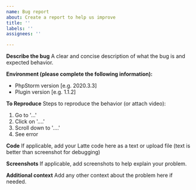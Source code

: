 ```yaml
---
name: Bug report
about: Create a report to help us improve
title: ''
labels: ''
assignees: ''

---
```


**Describe the bug**
A clear and concise description of what the bug is and expected behavior.

**Environment (please complete the following information):**
 - PhpStorm version [e.g. 2020.3.3]
 - Plugin version [e.g. 1.1.2]

**To Reproduce**
Steps to reproduce the behavior (or attach video):
1. Go to '...'
2. Click on '....'
3. Scroll down to '....'
4. See error

**Code**
If applicable, add your Latte code here as a text or upload file (text is better than screenshot for debugging)

**Screenshots**
If applicable, add screenshots to help explain your problem.

**Additional context**
Add any other context about the problem here if needed.
